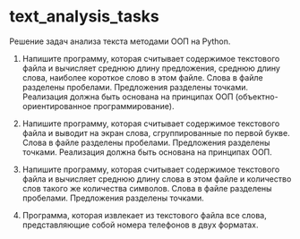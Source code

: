 # text_analysis_tasks
Решение задач анализа текста методами ООП на Python.

1. Напишите программу, которая считывает содержимое текстового файла и вычисляет среднюю длину предложения, среднюю длину слова, наиболее короткое слово в этом файле. Слова в файле разделены пробелами. Предложения разделены точками. Реализация должна быть основана на принципах ООП (объектно-ориентированное программирование).

2. Напишите программу, которая считывает содержимое текстового файла и выводит на экран слова, сгруппированные по первой букве. Слова в файле разделены пробелами. Предложения разделены точками. Реализация должна быть основана на принципах ООП.

3. Напишите программу, которая считывает содержимое текстового файла и вычисляет среднюю длину слова в этом файле и количество слов такого же количества символов. Слова в файле разделены пробелами. Предложения разделены точками.

4. Программа, которая извлекает из текстового файла все слова, представляющие собой номера телефонов в двух форматах.
